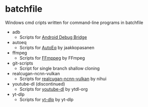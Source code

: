 # batchfile

Windows cmd cripts written for command-line programs in batchfile

- adb
  - Scripts for [Android Debug Bridge](https://developer.android.com/studio/command-line/adb)
- autoeq
  - Scripts for [AutoEq](https://github.com/jaakkopasanen/AutoEq) by jaakkopasanen
- ffmpeg
  - Scripts for [FFmppeg](https://github.com/FFmpeg/FFmpeg) by FFmpeg
- git-scripts
  - Script for single branch shallow cloning
- realcugan-ncnn-vulkan
  - Scripts for [realcugan-ncnn-vulkan](https://github.com/nihui/realcugan-ncnn-vulkan) by nihui
- youtube-dl (discontinued)
  - Scripts for [youtube-dl](https://github.com/ytdl-org/youtube-dl) by ytdl-org
- yt-dlp
  - Scripts for [yt-dlp](https://github.com/yt-dlp/yt-dlp) by yt-dlp
